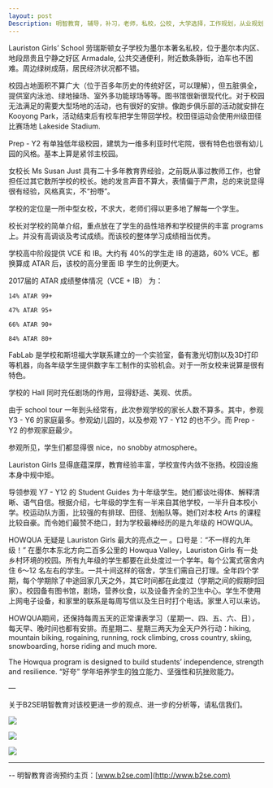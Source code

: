 ```yaml
---
layout: post
Description: 明智教育, 辅导，补习，老师，私校，公校, 大学选择，工作规划，从业规划，天才儿童是浮云，澳洲学生挫折教育，儿童空间推理，空间理解能力， 自我观对学习成绩的影响，Universities Selection, Career Education, Career Advisors, Guidance, Melbourne Private Schools, Selective Schools, Writing tutoring, Interviews tutoring, Resume Writing, Spatial skills, Failures help gifted children，Critical and creative thinking involves reasoning, using and analysing evidence, and applying knowledge to find creative solutions to complex problems；Verbal Reasoning, Decision Making, Quantitative Reasoning, Abstract Reasoning, Situational Judgement, self-concept and school results, school marks, gender differences in STEM subjects, 
---
```


Lauriston Girls’ School 劳瑞斯顿女子学校为墨尔本著名私校，位于墨尔本内区、地段昂贵且宁静之好区 Armadale,  公共交通便利，附近数条静街，泊车也不困难。周边绿树成荫，居民经济状况都不错。

校园占地面积不算广大（位于百多年历史的传统好区，可以理解），但五脏俱全，提供室内泳池、绿地操场、室外多功能球场等等。图书馆很新很现代化。对于校园无法满足的需要大型场地的活动，也有很好的安排。像跑步俱乐部的活动就安排在 Kooyong Park，活动结束后有校车把学生带回学校。校田径运动会使用州级田径比赛场地 Lakeside Stadium.

Prep - Y2 有单独低年级校园，建筑为一维多利亚时代宅院，很有特色也很有幼儿园的风格。基本上算是紧邻主校园。

女校长 Ms Susan Just 具有二十多年教育界经验，之前既从事过教师工作，也曾担任过其它数所学校的校长。她的发言声音不算大，表情偏于严肃，总的来说显得很有经验，风格真实，不“扮嘢”。

学校的定位是一所中型女校，不求大，老师们得以更多地了解每一个学生。

校长对学校的简单介绍，重点放在了学生的品性培养和学校提供的丰富 programs 上。并没有高调谈及考试成绩。而该校的整体学习成绩相当优秀。

学校高中阶段提供 VCE 和 IB。大约有 40%的学生走 IB 的道路，60% VCE。都换算成 ATAR 后，该校的高分里面 IB 学生的比例更大。

2017届的 ATAR 成绩整体情况（VCE + IB） 为：

	14% ATAR 99+

	47% ATAR 95+

	66% ATAR 90+

	84% ATAR 80+

FabLab 是学校和斯坦福大学联系建立的一个实验室，备有激光切割以及3D打印等机器，向各年级学生提供数字车工制作的实验机会。对于一所女校来说算是很有特色。

学校的 Hall 同时充任剧场的作用，显得舒适、美观、优质。

由于 school tour 一年到头经常有，此次参观学校的家长人数不算多。其中，参观 Y3 - Y6 的家庭最多。参观幼儿园的，以及参观 Y7 - Y12 的也不少。而 Prep - Y2 的参观家庭最少。

参观所见，学生们都显得很 nice，no snobby atmosphere。

Lauriston Girls 显得底蕴深厚，教育经验丰富，学校宣传内敛不张扬。校园设施本身中规中矩。

导领参观 Y7 - Y12 的 Student Guides 为十年级学生。她们都谈吐得体、解释清晰、语气自信。根据介绍，七年级的学生有一半来自其他学校，一半升自本校小学。校运动队方面，比较强的有排球、田径、划船队等。她们对本校 Arts 的课程比较自豪。而令她们最赞不绝口，封为学校最棒经历的是九年级的 HOWQUA。

HOWQUA 无疑是 Lauriston Girls 最大的亮点之一 。口号是：“不一样的九年级！” 在墨尔本东北方向二百多公里的 Howqua Valley，Lauriston Girls 有一处乡村环境的校园。所有九年级的学生都要在此处度过一个学年。每个公寓式宿舍内住 6～12 名左右的学生。一共十间这样的宿舍，学生们需自己打理。全年四个学期，每个学期除了中途回家几天之外，其它时间都在此度过（学期之间的假期时回家）。校园备有图书馆，剧场，营养伙食，以及设备齐全的卫生中心。学生不使用上网电子设备，和家里的联系是每周写信以及生日时打个电话。家里人可以来访。

HOWQUA期间，还保持每周五天的正常课表学习（星期一、四、五、六、日），每天早、晚时间也都有安排。而星期二、星期三两天为全天户外行动：hiking, mountain biking, rogaining, running, rock climbing, cross country, skiing, snowboarding, horse riding and much more. 

The Howqua program is designed to build students’ independence, strength and resilience. “好夸” 学年培养学生的独立能力、坚强性和抗挫败能力。

—

关于B2SE明智教育对该校更进一步的观点、进一步的分析等，请私信我们。

![](https://farm2.staticflickr.com/1962/44679147685_2d971c670b_o.jpg)

![](https://farm2.staticflickr.com/1961/44679141605_466d7e62f6_o.jpg)

![](https://farm2.staticflickr.com/1980/44868210794_a9012dee39_o.jpg)


	
--------
-- 明智教育咨询预约主页：[www.b2se.com](http://www.b2se.com)

